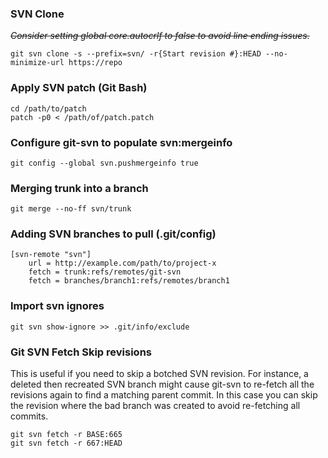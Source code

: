 ### SVN Clone ###
~~_Consider setting global core.autocrlf to false to avoid line ending issues._~~

    git svn clone -s --prefix=svn/ -r{Start revision #}:HEAD --no-minimize-url https://repo

### Apply SVN patch (Git Bash) ###
    cd /path/to/patch
    patch -p0 < /path/of/patch.patch
    
### Configure git-svn to populate svn:mergeinfo ###

    git config --global svn.pushmergeinfo true  
    
### Merging trunk into a branch ###
    git merge --no-ff svn/trunk

### Adding SVN branches to pull (.git/config) ###

    [svn-remote "svn"]
        url = http://example.com/path/to/project-x
        fetch = trunk:refs/remotes/git-svn
        fetch = branches/branch1:refs/remotes/branch1

### Import svn ignores ###

    git svn show-ignore >> .git/info/exclude

### Git SVN Fetch Skip revisions ###
This is useful if you need to skip a botched SVN revision. For instance, a deleted then recreated SVN branch might cause git-svn to re-fetch all the revisions again to find a matching parent commit. In this case you can skip the revision where the bad branch was created to avoid re-fetching all commits.

    git svn fetch -r BASE:665
    git svn fetch -r 667:HEAD
